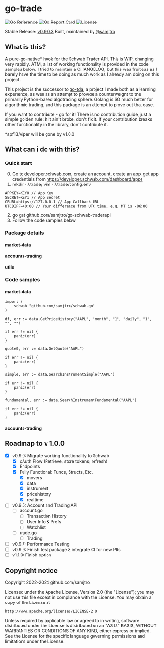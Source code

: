 # go-trade
[![Go Reference](https://pkg.go.dev/badge/github.com/samjtro/go-schwab-traderapi.svg)](https://pkg.go.dev/github.com/samjtro/go-schwab-traderapi)
[![Go Report Card](https://goreportcard.com/badge/github.com/samjtro/go-schwab-traderapi)](https://goreportcard.com/report/github.com/samjtro/go-schwab-traderapi)
[![License](https://img.shields.io/badge/license-Apache2-brightgreen.svg)](LICENSE)

Stable Release: [v0.9.0.3](https://github.com/samjtro/go-schwab-traderapi/tree/stable)
Built, maintained by [@samjtro](https://github.com/samjtro)

## What is this?

A pure-go-native* hook for the Schwab Trader API. This is WIP, changing very rapidly. ATM, a list of working functionality is provided in the code samples below. I tried to maintain a CHANGELOG, but this was fruitless as I barely have the time to be doing as much work as I already am doing on this project.

This project is the successor to [go-tda](https://github.com/samjtro/go-tda), a project I made both as a learning experience, as well as an attempt to provide a counterweight to the primarily Python-based algotrading sphere. Golang is SO much better for algorithmic trading, and this package is an attempt to prove out that case.

If you want to contribute - go for it! There is no contribution guide, just a simple golden rule: If it ain't broke, don't fix it. If your contribution breaks other functionality in the library, don't contribute it.

*spf13/viper will be gone by v1.0.0

## What can i do with this?

### Quick start

0. Go to developer.schwab.com, create an account, create an app, get app credentials from https://developer.schwab.com/dashboard/apps
1. mkdir ~/.trade; vim ~/.trade/config.env
```
APPKEY=KEY0 // App Key
SECRET=KEY1 // App Secret
CBURL=https://127.0.0.1 // App Callback URL
UTCDIFF=+0:00 // Your difference from UTC time, e.g. MT is -06:00
```
2. go get github.com/samjtro/go-schwab-traderapi
3. Follow the code samples below

### Package details

#### market-data
#### accounts-trading
#### utils

### Code samples

#### market-data

```
import (
    schwab "github.com/samjtro/schwab-go"
)

df, err := data.GetPriceHistory("AAPL", "month", "1", "daily", "1", "", "")

if err != nil {
	panic(err)
}

quote0, err := data.GetQuote("AAPL")

if err != nil {
	panic(err)
}

simple, err := data.SearchInstrumentSimple("AAPL")

if err != nil {
	panic(err)
}

fundamental, err := data.SearchInstrumentFundamental("AAPL")

if err != nil {
	panic(err)
}
```

#### accounts-trading

## Roadmap to v 1.0.0

- [x] v0.9.0: Migrate working functionality to Schwab
    * [x] oAuth Flow (Retrieve, store tokens; refresh)
    * [x] Endpoints
    * [x] Fully Functional: Funcs, Structs, Etc.
        * [x] movers
        * [x] data
        * [x] instrument
        * [x] pricehistory
        * [x] realtime
- [ ] v0.9.5: Account and Trading API
    * [ ] account.go
        * [ ] Transaction History
        * [ ] User Info & Prefs
        * [ ] Watchlist
    * [ ] trade.go
        * [ ] Trading
- [ ] v0.9.7: Performance Testing
- [ ] v0.9.9: Finish test package & integrate CI for new PRs
- [ ] v1.1.0: Finish option

## Copyright notice

Copyright 2022-2024 github.com/samjtro

Licensed under the Apache License, Version 2.0 (the "License");
you may not use this file except in compliance with the License.
You may obtain a copy of the License at

    http://www.apache.org/licenses/LICENSE-2.0

Unless required by applicable law or agreed to in writing, software
distributed under the License is distributed on an "AS IS" BASIS,
WITHOUT WARRANTIES OR CONDITIONS OF ANY KIND, either express or implied.
See the License for the specific language governing permissions and
limitations under the License.

